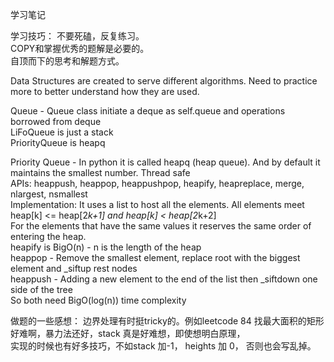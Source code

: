 学习笔记

学习技巧：
  不要死磕，反复练习。 \
  COPY和掌握优秀的题解是必要的。 \
  自顶而下的思考和解题方式。 
  
Data Structures are created to serve different algorithms. Need to practice more to better understand how they are used. 

Queue - 
  Queue class initiate a deque as self.queue and operations borrowed from deque \
  LiFoQueue is just a stack \
  PriorityQueue is heapq 

Priority Queue -
  In python it is called heapq (heap queue). And by default it maintains the smallest number. Thread safe \
  APIs: heappush, heappop, heappushpop, heapify, heapreplace, merge, nlargest, nsmallest \
  Implementation: 
    It uses a list to host all the elements. All elements meet heap[k] <= heap[2*k+1] and heap[k] < heap[2*k+2] \
    For the elements that have the same values it reserves the same order of entering the heap. \
    heapify is BigO(n) - n is the length of the heap \
    heappop - Remove the smallest element, replace root with the biggest element and _siftup rest nodes \
    heappush - Adding a new element to the end of the list then _siftdown one side of the tree \
    So both need BigO(log(n)) time complexity 
  
    
做题的一些感想：
边界处理有时挺tricky的。例如leetcode 84 找最大面积的矩形好难啊，暴力法还好，stack 真是好难想，即使想明白原理，\
实现的时候也有好多技巧，不如stack 加-1， heights 加 0， 否则也会写乱掉。
